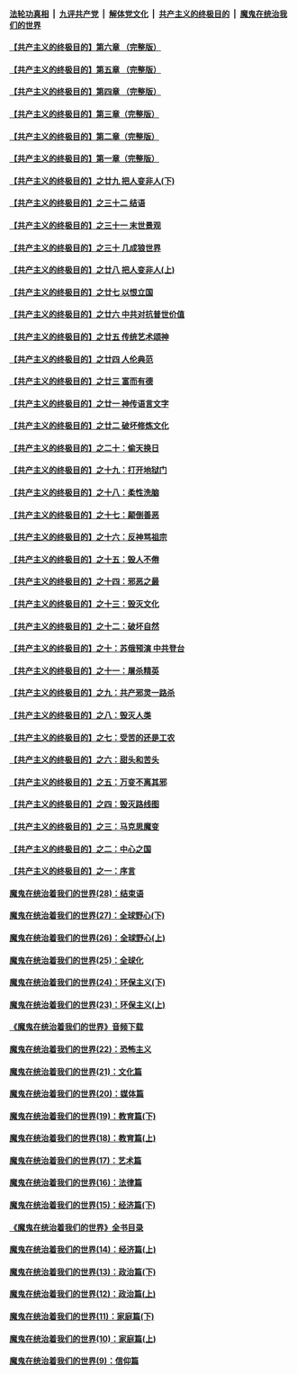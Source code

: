 ####  [法轮功真相](../../../../basic/blob/master/README.md?t=01190826) &nbsp;|&nbsp; [九评共产党](../../../../9ping.md/blob/master/README.md?t=01190826) &nbsp;|&nbsp; [解体党文化](../../../../jtdwh.md/blob/master/README.md?t=01190826)  &nbsp;|&nbsp; [共产主义的终极目的](../../../../gczydzjmd.md/blob/master/README.md?t=01190826) &nbsp;|&nbsp; [魔鬼在统治我们的世界](../../../../mgztzwmdsj.md/blob/master/README.md?t=01190826) 

#### [【共产主义的终极目的】第六章 （完整版）](../pages/nsc422/n11428913.md?t=01190826) 

#### [【共产主义的终极目的】第五章 （完整版）](../pages/nsc422/n11428912.md?t=01190826) 

#### [【共产主义的终极目的】第四章 （完整版）](../pages/nsc422/n11428907.md?t=01190826) 

#### [【共产主义的终极目的】第三章（完整版）](../pages/nsc422/n11428848.md?t=01190826) 

#### [【共产主义的终极目的】第二章（完整版）](../pages/nsc422/n11428831.md?t=01190826) 

#### [【共产主义的终极目的】第一章（完整版）](../pages/nsc422/n11417651.md?t=01190826) 

#### [【共产主义的终极目的】之廿九 把人变非人(下)](../pages/nsc422/n11344140.md?t=01190826) 

#### [【共产主义的终极目的】之三十二 结语](../pages/nsc422/n11360535.md?t=01190826) 

#### [【共产主义的终极目的】之三十一 末世景观](../pages/nsc422/n11351129.md?t=01190826) 

#### [【共产主义的终极目的】之三十 几成狼世界](../pages/nsc422/n11348280.md?t=01190826) 

#### [【共产主义的终极目的】之廿八 把人变非人(上)](../pages/nsc422/n11340492.md?t=01190826) 

#### [【共产主义的终极目的】之廿七 以恨立国](../pages/nsc422/n11336944.md?t=01190826) 

#### [【共产主义的终极目的】之廿六 中共对抗普世价值](../pages/nsc422/n11324785.md?t=01190826) 

#### [【共产主义的终极目的】之廿五 传统艺术颂神](../pages/nsc422/n11296396.md?t=01190826) 

#### [【共产主义的终极目的】之廿四 人伦典范](../pages/nsc422/n11296397.md?t=01190826) 

#### [【共产主义的终极目的】之廿三 富而有德](../pages/nsc422/n11283598.md?t=01190826) 

#### [【共产主义的终极目的】之廿一 神传语言文字](../pages/nsc422/n11263265.md?t=01190826) 

#### [【共产主义的终极目的】之廿二 破坏修炼文化](../pages/nsc422/n11245728.md?t=01190826) 

#### [【共产主义的终极目的】之二十：偷天换日](../pages/nsc422/n11238846.md?t=01190826) 

#### [【共产主义的终极目的】之十九：打开地狱门](../pages/nsc422/n11206376.md?t=01190826) 

#### [【共产主义的终极目的】之十八：柔性洗脑](../pages/nsc422/n11199994.md?t=01190826) 

#### [【共产主义的终极目的】之十七：颠倒善恶](../pages/nsc422/n11179782.md?t=01190826) 

#### [【共产主义的终极目的】之十六：反神骂祖宗](../pages/nsc422/n11166798.md?t=01190826) 

#### [【共产主义的终极目的】之十五：毁人不倦](../pages/nsc422/n11166792.md?t=01190826) 

#### [【共产主义的终极目的】之十四：邪恶之最](../pages/nsc422/n11150249.md?t=01190826) 

#### [【共产主义的终极目的】之十三：毁灭文化](../pages/nsc422/n11135227.md?t=01190826) 

#### [【共产主义的终极目的】之十二：破坏自然](../pages/nsc422/n11135214.md?t=01190826) 

#### [【共产主义的终极目的】之十：苏俄预演 中共登台](../pages/nsc422/n11118424.md?t=01190826) 

#### [【共产主义的终极目的】之十一：屠杀精英](../pages/nsc422/n11118442.md?t=01190826) 

#### [【共产主义的终极目的】之九：共产邪灵一路杀](../pages/nsc422/n11114139.md?t=01190826) 

#### [【共产主义的终极目的】之八：毁灭人类](../pages/nsc422/n11108503.md?t=01190826) 

#### [【共产主义的终极目的】之七：受苦的还是工农](../pages/nsc422/n11101809.md?t=01190826) 

#### [【共产主义的终极目的】之六：甜头和苦头](../pages/nsc422/n11096971.md?t=01190826) 

#### [【共产主义的终极目的】之五：万变不离其邪](../pages/nsc422/n11091285.md?t=01190826) 

#### [【共产主义的终极目的】之四：毁灭路线图](../pages/nsc422/n11086284.md?t=01190826) 

#### [【共产主义的终极目的】之三：马克思魔变](../pages/nsc422/n11061941.md?t=01190826) 

#### [【共产主义的终极目的】之二：中心之国](../pages/nsc422/n11047728.md?t=01190826) 

#### [【共产主义的终极目的】之一：序言](../pages/nsc422/n11086077.md?t=01190826) 

#### [魔鬼在统治着我们的世界(28)：结束语](../pages/nsc422/n10936246.md?t=01190826) 

#### [魔鬼在统治着我们的世界(27)：全球野心(下)](../pages/nsc422/n10928319.md?t=01190826) 

#### [魔鬼在统治着我们的世界(26)：全球野心(上)](../pages/nsc422/n10900318.md?t=01190826) 

#### [魔鬼在统治着我们的世界(25)：全球化](../pages/nsc422/n10788205.md?t=01190826) 

#### [魔鬼在统治着我们的世界(24)：环保主义(下)](../pages/nsc422/n10695307.md?t=01190826) 

#### [魔鬼在统治着我们的世界(23)：环保主义(上)](../pages/nsc422/n10688613.md?t=01190826) 

#### [《魔鬼在统治着我们的世界》音频下载](../pages/nsc422/n10635553.md?t=01190826) 

#### [魔鬼在统治着我们的世界(22)：恐怖主义](../pages/nsc422/n10614727.md?t=01190826) 

#### [魔鬼在统治着我们的世界(21)：文化篇](../pages/nsc422/n10597706.md?t=01190826) 

#### [魔鬼在统治着我们的世界(20)：媒体篇](../pages/nsc422/n10586579.md?t=01190826) 

#### [魔鬼在统治着我们的世界(19)：教育篇(下)](../pages/nsc422/n10564808.md?t=01190826) 

#### [魔鬼在统治着我们的世界(18)：教育篇(上)](../pages/nsc422/n10526970.md?t=01190826) 

#### [魔鬼在统治着我们的世界(17)：艺术篇](../pages/nsc422/n10499093.md?t=01190826) 

#### [魔鬼在统治着我们的世界(16)：法律篇](../pages/nsc422/n10485969.md?t=01190826) 

#### [魔鬼在统治着我们的世界(15)：经济篇(下)](../pages/nsc422/n10469975.md?t=01190826) 

#### [《魔鬼在统治着我们的世界》全书目录](../pages/nsc422/n10464261.md?t=01190826) 

#### [魔鬼在统治着我们的世界(14)：经济篇(上)](../pages/nsc422/n10457370.md?t=01190826) 

#### [魔鬼在统治着我们的世界(13)：政治篇(下)](../pages/nsc422/n10448270.md?t=01190826) 

#### [魔鬼在统治着我们的世界(12)：政治篇(上)](../pages/nsc422/n10444576.md?t=01190826) 

#### [魔鬼在统治着我们的世界(11)：家庭篇(下)](../pages/nsc422/n10440961.md?t=01190826) 

#### [魔鬼在统治着我们的世界(10)：家庭篇(上)](../pages/nsc422/n10435448.md?t=01190826) 

#### [魔鬼在统治着我们的世界(9)：信仰篇](../pages/nsc422/n10432159.md?t=01190826) 


